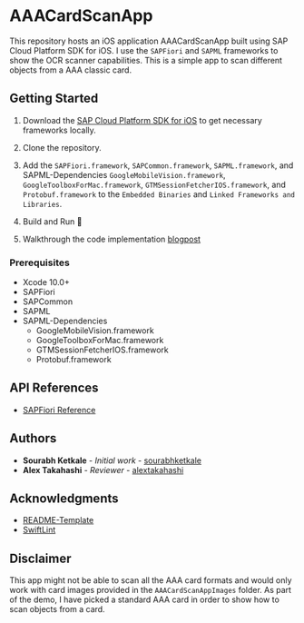 # AAACardScanApp
This repository hosts an iOS application AAACardScanApp built using SAP Cloud Platform SDK for iOS.  I use the `SAPFiori` and `SAPML` frameworks to show the OCR scanner capabilities. This is a simple app to scan different objects from a AAA classic card.

## Getting Started

1. Download the [SAP Cloud Platform SDK for iOS](https://developers.sap.com/topics/cloud-platform-sdk-for-ios.html#details) to get necessary frameworks locally.

2. Clone the repository.

3. Add the `SAPFiori.framework`, `SAPCommon.framework`, `SAPML.framework`, and SAPML-Dependencies `GoogleMobileVision.framework`, `GoogleToolboxForMac.framework`, `GTMSessionFetcherIOS.framework`, and `Protobuf.framework` to the `Embedded Binaries` and `Linked Frameworks and Libraries`.

4. Build and Run 📸

5. Walkthrough the code implementation [blogpost](AAACardScanApp.md)

### Prerequisites

* Xcode 10.0+
* SAPFiori
* SAPCommon
* SAPML
* SAPML-Dependencies
  * GoogleMobileVision.framework
  * GoogleToolboxForMac.framework
  * GTMSessionFetcherIOS.framework
  * Protobuf.framework

## API References

* [SAPFiori Reference](https://help.sap.com/doc/978e4f6c968c4cc5a30f9d324aa4b1d7/Latest/en-US/Documents/Frameworks/SAPFiori/index.html)

## Authors

* **Sourabh Ketkale** - *Initial work* - [sourabhketkale](https://github.com/sourabhketkale)
* **Alex Takahashi** - *Reviewer* - [alextakahashi](https://github.com/alextakahashi)

## Acknowledgments

* [README-Template](https://gist.github.com/PurpleBooth/109311bb0361f32d87a2)
* [SwiftLint](https://github.com/realm/SwiftLint)

## Disclaimer

<!--  Let's give a more technical description why this would not work for other card formats.  It's because we are doing some pattern matching I believe? -->

This app might not be able to scan all the AAA card formats and would only work with card images provided in the `AAACardScanAppImages` folder. As part of the demo, I have picked a standard AAA card in order to show how to scan objects from a card.
